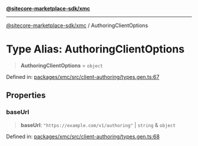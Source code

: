 [**@sitecore-marketplace-sdk/xmc**](../README.md)

***

[@sitecore-marketplace-sdk/xmc](../README.md) / AuthoringClientOptions

# Type Alias: AuthoringClientOptions

> **AuthoringClientOptions** = `object`

Defined in: [packages/xmc/src/client-authoring/types.gen.ts:67](https://github.com/Sitecore/sitecore-marketplace-sdk/blob/e87783cce9f115393973a45e109d17b99bf1df7e/packages/xmc/src/client-authoring/types.gen.ts#L67)

## Properties

### baseUrl

> **baseUrl**: `"https://example.com/v1/authoring"` \| `string` & `object`

Defined in: [packages/xmc/src/client-authoring/types.gen.ts:68](https://github.com/Sitecore/sitecore-marketplace-sdk/blob/e87783cce9f115393973a45e109d17b99bf1df7e/packages/xmc/src/client-authoring/types.gen.ts#L68)

